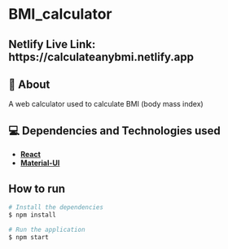 # BMI_calculator

<h2> Netlify Live Link: https://calculateanybmi.netlify.app </h2>

## 🔖 About

A web calculator used to calculate BMI (body mass index)

## 💻 Dependencies and Technologies used

- __[React](https://reactjs.org/)__ 
- __[Material-UI](https://material-ui.com/pt/)__


## How to run

```bash
# Install the dependencies
$ npm install

# Run the application
$ npm start
```
